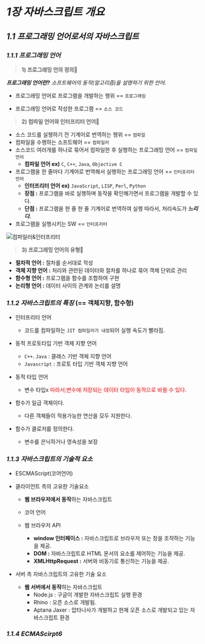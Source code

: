 # _1장 자바스크립트 개요_



## _1.1 프로그래밍 언어로서의 자바스크립트_



### _1.1.1 프로그래밍 언어_

> **1) 프로그래밍 언의 정의**📝

***프로그래밍 언어란?*** _소프트웨어의 동작(알고리즘)을 설명하기 위한 언어._

- 프로그래밍 언어로 프로그램을 개발하는 행위 == `프로그래밍`

- 프로그래밍 언어로 작성한 프로그램 == `소스 코드`



> **2) 컴파일 언어와 인터프리터 언어📝**

- 소스 코드를 실행하기 전 기계어로 번역하는 행위 == `컴파일`
- 컴파일을 수행하는 소프트웨어 == `컴파일러`
- 소스코드 여러개를 하나로 묶어서 컴파일한 후 실행하는 프로그래밍 언어 == `컴파일 언어`
  - **컴파일 언어 ex)** `C`, `C++`, `Java`, `Objective C`
- 프로그램을 한 줄마다 기계어로 번역해서 실행하는 프로그래밍 언어 == `인터프리터 언어`
  - **인터프리터 언어 ex)** `JavaScript`, `LISP`, `Perl`, `Python`
  - **장점 :** 프로그램을 바로 실행하며 동작을 확인해가면서 프로그램을 개발할 수 있다.
  - **단점 :** 프로그램을 한 줄 한 줄 기계어로 번역하여 실행 따라서, 처리속도가 ***느리다.***
- 프로그램을 실행시키는 SW == `인터프리터`

![컴파일러&인터프리터](https://user-images.githubusercontent.com/75871005/123515926-750b0780-d6d4-11eb-84ed-fb7fc958e924.png)



> **3) 프로그래밍 언어의 유형📝**

- **절차적 언어 :** 절차를 순서대로 작성
- **객체 지향 언어 :** 처리와 관련된 데이터와 절차를 하나로 묶어 객체 단위로 관리
- **함수형 언어 :** 프로그램을 함수를 조합하여 구현
- **논리형 언어 :** 데이터 사이의 관계와 논리를 설명





### _1.1.2 자바스크립트의 특징_ (== 객체지향, 함수형)

- 인터프리터 언어
  - 코드를 컴파일하는 `JIT 컴파일러가 내장`되어 실행 속도가 빨라짐.

- 동적 프로토타입 기반 객체 지향 언어
  - `C++`. `Java` : 클래스 기반 객체 지향 언어
  - `Javascript` : 프로토 타입 기반 객체 지향 언어
- 동적 타입 언어
  - 변수 타입x <span style="color:red">따라서,변수에 저장되는 데이터 타입이 동적으로 바뀔 수 있다. </span>
- 함수가 일급 객체이다.
  - 다른 객체들이 적용가능한 연산을 모두 지원한다. 
- 함수가 클로저를 정의한다.
  - 변수를 은닉하거나 영속성을 보장



### _1.1.3 자바스크립트의 기술적 요소_

- ESCMAScript(코어언어)

- 클라이언트 측의 고유한 기술요소

  - **웹 브라우저에서 동작**하는 자바스크립트

  - 코어 언어

  - 웹 브라우저 API

    - **window 인터페이스 :** 자바스크립트로 브라우저 또는 창을 조작하는 기능을 제공.
    - **DOM :** 자바스크립트로 HTML 문서의 요소를 제어하는 기능을 제공.
    - **XMLHttpRequest :** 서버와 비동기로 통신하는 기능을 제공.

    

- 서버 측 자바스크립트의 고유한 기술 요소

  - **웹 서버에서 동작**하는 자바스크립트
    - Node.js : 구글이 개발한 자바스크립트 실행 환경
    - Rhino : 오픈 소스로 개발됨. 
    - Aptana Jaxer : 압타나사가 개발하고 현재 오픈 소스로 개발되고 있는 자바스크립트 환경



### _1.1.4 ECMAScirpt6_

